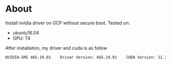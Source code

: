 # About
Install nvidia driver on GCP without secure boot. Tested on:
- ubuntu16.04
- GPU: T4

After installation, my driver and cuda is as follow
```bash
NVIDIA-SMI 465.19.01    Driver Version: 465.19.01    CUDA Version: 11.3
```